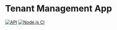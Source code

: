 # Tenant Management App
[![API](https://github.com/rjnay1984/TenantManagement/actions/workflows/api.yml/badge.svg)](https://github.com/rjnay1984/TenantManagement/actions/workflows/api.yml)
[![Node.js CI](https://github.com/rjnay1984/TenantManagement/actions/workflows/frontend.yml/badge.svg)](https://github.com/rjnay1984/TenantManagement/actions/workflows/frontend.yml)